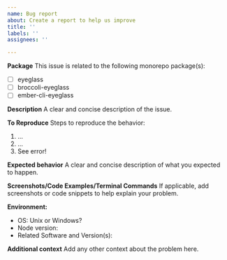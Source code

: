 ```yaml
---
name: Bug report
about: Create a report to help us improve
title: ''
labels: ''
assignees: ''

---
```


**Package**
This issue is related to the following monorepo package(s):
- [ ] eyeglass 
- [ ] broccoli-eyeglass
- [ ] ember-cli-eyeglass

**Description**
A clear and concise description of the issue.

**To Reproduce**
Steps to reproduce the behavior:
1. ...
2. ...
3. See error!

**Expected behavior**
A clear and concise description of what you expected to happen.

**Screenshots/Code Examples/Terminal Commands**
If applicable, add screenshots or code snippets to help explain your problem.

**Environment:**
 - OS: Unix or Windows?
 - Node version:
 - Related Software and Version(s): 

**Additional context**
Add any other context about the problem here.
